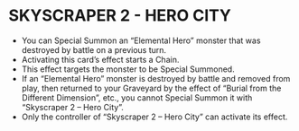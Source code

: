 
# SKYSCRAPER 2 - HERO CITY

*   You can Special Summon an “Elemental Hero” monster that was destroyed by battle on a previous turn.
*   Activating this card’s effect starts a Chain.
*   This effect targets the monster to be Special Summoned.
*   If an “Elemental Hero” monster is destroyed by battle and removed from play, then returned to your Graveyard by the effect of “Burial from the Different Dimension”, etc., you cannot Special Summon it with “Skyscraper 2 – Hero City”.
*   Only the controller of “Skyscraper 2 – Hero City” can activate its effect.

  